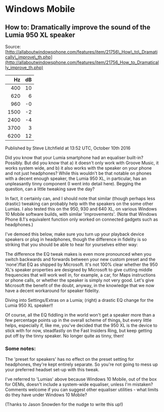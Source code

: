 # Windows Mobile

## How to: Dramatically improve the sound of the Lumia 950 XL speaker

Source: [http://allaboutwindowsphone.com/features/item/21756\_How\_to\_Dramatically\_improve\_th.php](http://allaboutwindowsphone.com/features/item/21756_How_to_Dramatically_improve_th.php)

| Hz | dB |
| ---: | ---: |
| 400 | 10 |
| 620 | 6 |
| 960 | -0 |
| 1500 | -2 |
| 2400 | -4 |
| 3700 | 3 |
| 6200 | 12 |

Published by Steve Litchfield at 13:52 UTC, October 10th 2016

Did you know that your Lumia smartphone had an equaliser built-in? Possibly. But did you know that a\) it doesn't only work with Groove Music, it works system wide, and b\) it also works with the speaker on your phone and not just headphones? While this wouldn't be that notable on phones with a decent enough speaker, the Lumia 950 XL, in particular, has an unpleasantly tinny component \(I went into detail here\). Begging the question, can a little tweaking save the day?

In fact, it certainly can, and I should note that similar \(though perhaps less drastic\) tweaking can probably help with the speakers on the some other Lumias. I also tested this on the 950, 930 and 640 XL, on various Windows 10 Mobile software builds, with similar 'improvements'. \(Note that Windows Phone 8.1's equivalent function only worked on connected gadgets such as headphones.\)

I've demoed this below, make sure you turn up your playback device speakers or plug in headphones, though the difference in fidelity is so striking that you should be able to hear for yourselves either way:

The difference the EQ tweak makes is even more pronounced when you switch backwards and forwards between your new custom preset and the 'none'/flat EQ as shipped by Microsoft. It's not 100% clear whether the 950 XL's speaker properties are designed by Microsoft to give cutting middle frequencies that will work well in, for example, a car, for Maps instructions or phone calls, or whether the speaker is simply not very good. Let's give Microsoft the benefit of the doubt, anyway, in the knowledge that we now have a decent workaround for speaker fidelity.

Diving into Settings/Extras on a Lumia; \(right\) a drastic EQ change for the Lumia 950 XL speaker!!

Of course, all the EQ fiddling in the world won't get a speaker more than a few percentage points up in the overall scheme of things, but every little helps, especially if, like me, you've decided that the 950 XL is the device to stick with for now, steadfastly on the Fast Insiders Ring, but keep getting put off by the tinny speaker. No longer quite as tinny, then!

### Some notes:

The 'preset for speakers' has no effect on the preset setting for headphones, they're kept entirely separate. So you're not going to mess up your preferred headset set-up with this tweak.

I've referred to 'Lumias' above because Windows 10 Mobile, out of the box for OEMs, doesn't include a system-wide equaliser, unless I'm mistaken? Comments welcome if you can suggest other equaliser utilities - what limits do they have under Windows 10 Mobile?

\(Thanks to Jason Snowden for the nudge to write this up!\)

